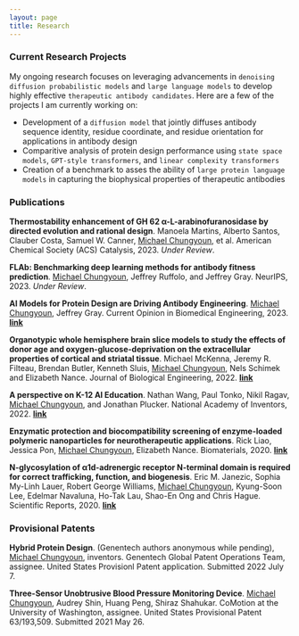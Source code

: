```yaml
---
layout: page
title: Research
---
```


### Current Research Projects

My ongoing research focuses on leveraging advancements in `denoising diffusion probabilistic models` and `large language models` to develop highly effective `therapeutic antibody candidates`. Here are a few of the projects I am currently working on:
* Development of a `diffusion model` that jointly diffuses antibody sequence identity, residue coordinate, and residue orientation for applications in antibody design
* Comparitive analysis of protein design performance using `state space models`, `GPT-style transformers`, and `linear complexity transformers`
* Creation of a benchmark to asses the ability of `large protein language models` in capturing the biophysical properties of therapeutic antibodies

### Publications

**Thermostability enhancement of GH 62 α-L-arabinofuranosidase by directed evolution and rational design**. Manoela Martins, Alberto Santos, Clauber Costa, Samuel W. Canner, <ins>Michael Chungyoun</ins>, et al. American Chemical Society (ACS) Catalysis, 2023. *Under Review*.

**FLAb: Benchmarking deep learning methods for antibody fitness prediction**. <ins>Michael Chungyoun</ins>, Jeffrey Ruffolo, and Jeffrey Gray. NeurIPS, 2023. *Under Review*.

**AI Models for Protein Design are Driving Antibody Engineering**. <ins>Michael Chungyoun</ins>, Jeffrey Gray. Current Opinion in Biomedical Engineering, 2023. [**link**](https://authors.elsevier.com/a/1hMZ98nGiGLFFe)

**Organotypic whole hemisphere brain slice models to study the effects of donor age and oxygen-glucose-deprivation on the extracellular properties of cortical and striatal tissue**. Michael McKenna, Jeremy R. Filteau, Brendan Butler, Kenneth Sluis, <ins>Michael Chungyoun</ins>, Nels Schimek and Elizabeth Nance. Journal of Biological Engineering, 2022. [**link**](https://jbioleng.biomedcentral.com/articles/10.1186/s13036-022-00293-w)

**A perspective on K-12 AI Education**. Nathan Wang, Paul Tonko, Nikil Ragav, <ins>Michael Chungyoun</ins>, and Jonathan Plucker. National Academy of Inventors, 2022. [**link**](https://arxiv.org/abs/2206.03217)

**Enzymatic protection and biocompatibility screening of enzyme-loaded polymeric nanoparticles for neurotherapeutic applications**. Rick Liao, Jessica Pon, <ins>Michael Chungyoun</ins>, Elizabeth Nance. Biomaterials, 2020. [**link**](https://doi.org/10.1016/j.biomaterials.2020.120238)

**N-glycosylation of α1d-adrenergic receptor N-terminal domain is required for correct trafficking, function, and biogenesis**. Eric M. Janezic, Sophia My-Linh Lauer, Robert George Williams, <ins>Michael Chungyoun</ins>, Kyung-Soon Lee, Edelmar Navaluna, Ho-Tak Lau, Shao-En Ong and Chris Hague. Scientific Reports, 2020. [**link**](https://doi.org/10.1038/s41598-020-64102-4)

### Provisional Patents

**Hybrid Protein Design**. (Genentech authors anonymous while pending), <ins>Michael Chungyoun</ins>, inventors. Genentech Global Patent Operations Team, assignee. United States Provisionl Patent application. Submitted 2022 July 7.

**Three-Sensor Unobtrusive Blood Pressure Monitoring Device**. <ins>Michael Chungyoun</ins>, Audrey Shin, Huang Peng, Shiraz Shahukar. CoMotion at the University of Washington, assignee. United States Provisional Patent 63/193,509. Submitted 2021 May 26.
